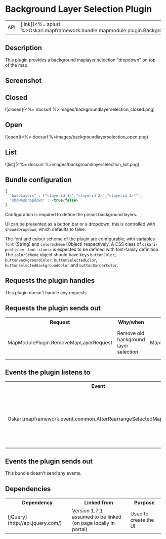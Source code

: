 # Background Layer Selection Plugin

<table>
  <tr>
    <td>API</td><td>[link](<%= apiurl %>Oskari.mapframework.bundle.mapmodule.plugin.BackgroundLayerSelectionPlugin.html)</td>
  </tr>
</table>

## Description

This plugin provides a background maplayer selection "dropdown" on top of the map.

## Screenshot

## Closed

![closed](<%= docsurl %>images/backgroundlayerselection_closed.png)

## Open

![open](<%= docsurl %>images/backgroundlayerselection_open.png)

## List

![list](<%= docsurl %>images/backgroundlayerselection_list.png)

## Bundle configuration

```javascript
{
  "baseLayers" : ["<layerid 1>","<layerid 2>","<layerid 3>""],
  "showAsDropdown" : <true/false>
}
```

Configuration is required to define the preset background layers.

UI can be presented as a button bar or a dropdown, this is controlled with `showAsDropdown`, which defaults to false.

The font and colour scheme of the plugin are configurable, with variables `font` (String) and `colorScheme` (Object) respectively. A CSS class of `oskari-publisher-font-<font>` is expected to be defined with font-family definition. The `colorScheme` object should have keys `buttonColor`, `buttonBackgroundColor`, `buttonSelectedColor`, `buttonSelectedBackgroundColor` and `buttonBorderColor`.

## Requests the plugin handles

This plugin doesn't handle any requests.

## Requests the plugin sends out

<table>
  <tr>
    <th>Request</th><th>Why/when</th>
  </tr>
  <tr>
    <td>MapModulePlugin.RemoveMapLayerRequest</td><td>Remove old background layer selection</td>
    <td>MapModulePlugin.AddMapLayerRequest</td><td>Add new background layer selection</td>
    <td>MapModulePlugin.RearrangeSelectedMapLayerRequest</td><td>Move bg layer to bottom</td>
  </tr>
</table>

## Events the plugin listens to

<table>
  <tr>
    <th>Event</th><th>Why/when</th>
  </tr>
  <tr>
    <td>Oskari.mapframework.event.common.AfterRearrangeSelectedMapLayerEvent</td><td>Update selection, bottom baselayer might've changed</td>
    <td>Oskari.mapframework.event.common.AfterMapLayerRemoveEvent</td><td>Redo ui, one of the preset bg layers might've been deleted</td>
    <td>Oskari.mapframework.event.common.AfterMapLayerAddEvent</td><td>Redo ui, we might've gotten a previously missing preset bg layer</td>
    <td>Oskari.mapframework.event.common.MapLayerEvent</td><td>Redo ui, we might've gotten a previously missing preset bg layer</td>
  </tr>
</table>

## Events the plugin sends out

This bundle doesn't send any events.

## Dependencies

<table>
  <tr>
    <th>Dependency</th><th>Linked from</th><th>Purpose</th>
  </tr>
  <tr>
    <td> [jQuery](http://api.jquery.com/) </td>
    <td> Version 1.7.1 assumed to be linked (on page locally in portal) </td>
    <td> Used to create the UI</td>
  </tr>
</table>
